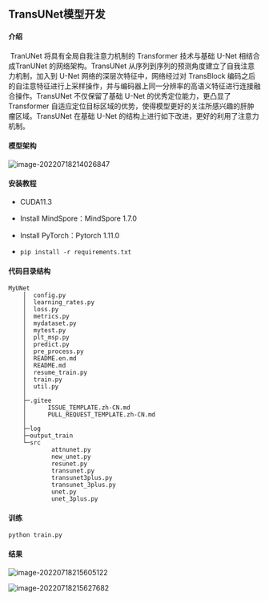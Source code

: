 ## TransUNet模型开发

#### 介绍

​         TranUNet 将具有全局自我注意力机制的 Transformer 技术与基础 U-Net 相结合成TranUNet 的网络架构。TransUNet 从序列到序列的预测角度建立了自我注意力机制，加入到 U-Net 网络的深层次特征中，网络经过对 TransBlock 编码之后的自注意特征进行上采样操作，并与编码器上同一分辨率的高语义特征进行连接融合操作。TransUNet 不仅保留了基础 U-Net 的优秀定位能力，更凸显了 Transformer 自适应定位目标区域的优势，使得模型更好的关注所感兴趣的肝肿瘤区域。TransUNet 在基础 U-Net 的结构上进行如下改进，更好的利用了注意力机制。

<h4>模型架构</h4>

![image-20220718214026847](C:\Users\28237\AppData\Roaming\Typora\typora-user-images\image-20220718214026847.png)


#### 安装教程

- CUDA11.3

- Install MindSpore：MindSpore  1.7.0

- Install PyTorch：Pytorch 1.11.0 

- ```
  pip install -r requirements.txt
  ```

<h4>代码目录结构</h4>

```
MyUNet
    │  config.py
    │  learning_rates.py
    │  loss.py
    │  metrics.py
    │  mydataset.py
    │  mytest.py
    │  plt_msp.py
    │  predict.py
    │  pre_process.py
    │  README.en.md
    │  README.md
    │  resume_train.py
    │  train.py
    │  util.py
    │
    ├─.gitee
    │      ISSUE_TEMPLATE.zh-CN.md
    │      PULL_REQUEST_TEMPLATE.zh-CN.md
    │
    ├─log
    ├─output_train
    └─src
            attnunet.py
            new_unet.py
            resunet.py
            transunet.py
            transunet3plus.py
            transunet_3plus.py
            unet.py
            unet_3plus.py
```

#### 训练

```
python train.py
```

<h4>结果</h4>

![image-20220718215605122](C:\Users\28237\AppData\Roaming\Typora\typora-user-images\image-20220718215605122.png)

![image-20220718215627682](C:\Users\28237\AppData\Roaming\Typora\typora-user-images\image-20220718215627682.png)